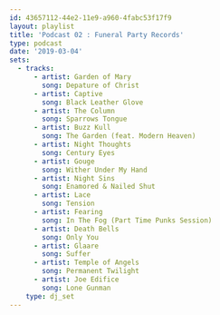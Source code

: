 ```yaml
---
id: 43657112-44e2-11e9-a960-4fabc53f17f9
layout: playlist
title: 'Podcast 02 : Funeral Party Records'
type: podcast
date: '2019-03-04'
sets:
  - tracks:
      - artist: Garden of Mary
        song: Depature of Christ
      - artist: Captive
        song: Black Leather Glove
      - artist: The Column
        song: Sparrows Tongue
      - artist: Buzz Kull
        song: The Garden (feat. Modern Heaven)
      - artist: Night Thoughts
        song: Century Eyes
      - artist: Gouge
        song: Wither Under My Hand
      - artist: Night Sins
        song: Enamored & Nailed Shut
      - artist: Lace
        song: Tension
      - artist: Fearing
        song: In The Fog (Part Time Punks Session)
      - artist: Death Bells
        song: Only You
      - artist: Glaare
        song: Suffer
      - artist: Temple of Angels
        song: Permanent Twilight
      - artist: Joe Edifice
        song: Lone Gunman
    type: dj_set
---
```


